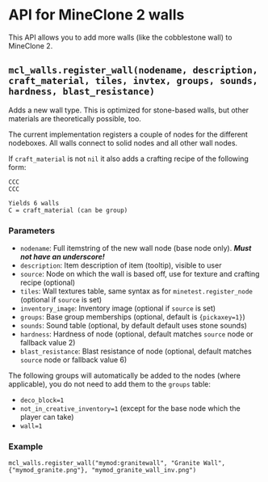 # API for MineClone 2 walls

This API allows you to add more walls (like the cobblestone wall) to MineClone 2.

## `mcl_walls.register_wall(nodename, description, craft_material, tiles, invtex, groups, sounds, hardness, blast_resistance)`

Adds a new wall type. This is optimized for stone-based walls, but other materials are theoretically possible, too.

The current implementation registers a couple of nodes for the different nodeboxes.
All walls connect to solid nodes and all other wall nodes.

If `craft_material` is not `nil` it also adds a crafting recipe of the following form:

    CCC
    CCC
    
    Yields 6 walls
    C = craft_material (can be group)

### Parameters
* `nodename`: Full itemstring of the new wall node (base node only). ***Must not have an underscore!***
* `description`: Item description of item (tooltip), visible to user
* `source`: Node on which the wall is based off, use for texture and crafting recipe (optional)
* `tiles`: Wall textures table, same syntax as for `minetest.register_node` (optional if `source` is set)
* `inventory_image`: Inventory image (optional if `source` is set)
* `groups`: Base group memberships (optional, default is `{pickaxey=1}`)
* `sounds`: Sound table (optional, by default default uses stone sounds)
* `hardness`: Hardness of node (optional, default matches `source` node or fallback value 2)
* `blast_resistance`: Blast resistance of node (optional, default matches `source` node or fallback value 6)

The following groups will automatically be added to the nodes (where applicable), you do not need to add them
to the `groups` table:

* `deco_block=1`
* `not_in_creative_inventory=1` (except for the base node which the player can take)
* `wall=1`

### Example

    mcl_walls.register_wall("mymod:granitewall", "Granite Wall", {"mymod_granite.png"}, "mymod_granite_wall_inv.png")
